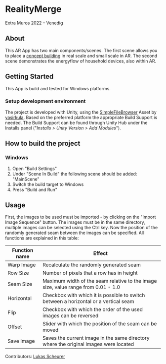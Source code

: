 # RealityMerge
Extra Muros 2022 – Venedig

## About
This AR App has two main components/scenes. The first scene allows you to place a [concept building](https://mimo-hsd.de/project/concept/) in real scale and small scale in AR. The second scene demonstrates the energyflow of household devices, also within AR.

## Getting Started
This App is build and tested for Windows platforms.

### Setup development environment
The project is developed with Unity, using the [SimpleFileBrowser](https://github.com/yasirkula/UnitySimpleFileBrowser) Asset by [yasirkula](https://github.com/yasirkula). Based on the preferred platform the appropriate Build Support is needed. The Build Support can be found through Unity Hub under the Installs panel ("*Installs > Unity Version > Add Modules*").

## How to build the project
### Windows
1. Open "Build Settings"
2. Under "Scene In Build" the following scene should be added: "MainScene"
3. Switch the build target to Windows
4. Press "Build and Run"

## Usage
First, the images to be used must be imported - by clicking on the "Import Image Sequence" button. The images must be in the same directory, multiple images can be selected using the Ctrl key. Now the position of the randomly generated seam between the images can be specified. All functions are explained in this table:

| **Function name** | **Effect** |
| ------ | ------ |
| Warp Image  | Recalculate the randomly generated seam |
| Row Size | Number of pixels that a row has in height |
| Seam Size | Maximum width of the seam relative to the image size, value range from 0.01 - 1.0 | 
| Horizontal  | Checkbox with which it is possible to switch between a horizontal or a vertical seam |
| Flip | Checkbox with which the order of the used images can be reversed |
| Offset | Slider with which the position of the seam can be moved |
| Save Image | Saves the current image in the same directory where the original images were located |

Contributors: [Lukas Scheurer](lukas.scheurer@study.hs-duesseldorf.de)

